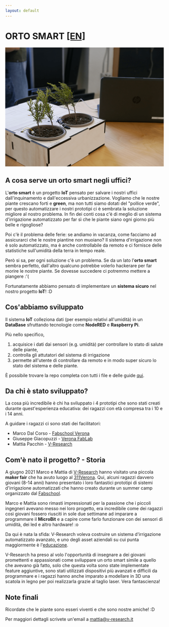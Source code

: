 ```yaml
---
layout: default
---
```


<h1>
	ORTO SMART <a href="https://edu.v-research.it/internships/green_office.html" target="_blank">[EN]</a>
</h1>
<img src="./images/prototype.png">

## A cosa serve un orto smart negli uffici? 

L'**orto smart** è un progetto **IoT** pensato per salvare i nostri uffici dall'inquinamento e dall'eccessiva urbanizzazione. Vogliamo che le nostre piante crescano forti e **green**, ma non tutti siamo dotati del "pollice verde", per questo automatizzare i nostri prototipi ci è sembrata la soluzione migliore al nostro problema.
In fin dei conti cosa c'è di meglio di un sistema d'irrigazione automatizzato per far sì che le piante siano ogni giorno più belle e rigogliose?

Poi c'è il problema delle ferie: se andiamo in vacanza, come facciamo ad assicurarci che le nostre piantine non muoiano? Il sistema d'irrigazione non è solo automatizzato, ma è anche controllabile da remoto e ci fornisce delle statistiche sull'umidità della terra in tempo reale.

Però si sa, per ogni soluzione c'è un problema. Se da un lato l'**orto smart** sembra perfetto, dall'altro qualcuno potrebbe volerlo hackerare per far morire le nostre piante.
Se dovesse succedere ci potremmo mettere a piangere :'(

Fortunatamente abbiamo pensato di implementare un **sistema sicuro** nel nostro progetto **IoT**! :D

## Cos'abbiamo sviluppato
Il sistema **IoT** colleziona dati (per esempio relativi all'umidità) in un **DataBase** sfruttando tecnologie come **NodeRED** e **Raspberry Pi**.

Più nello specifico,
1. acquisice i dati dai sensori (e.g. umidità) per controllare lo stato di salute delle piante,
2. controlla gli attutatori del sistema di irrigazione
3. permette all'utente di controllare da remoto e in modo super sicuro lo stato del sistema e delle piante.

È possibile trovare la repo completa con tutti i file e delle guide [qui](https://github.com/fondazioneedulife/green-office).

## Da chi è stato sviluppato?
La cosa più incredibile è chi ha sviluppato i 4 prototipi che sono stati creati durante quest'esperienza educativa: dei ragazzi con età compresa tra i 10 e i 14 anni.

A guidare i ragazzi ci sono stati dei facilitatori:
* Marco Dal Corso - [Fabschool Verona](https://fabschool.it/)
* Giuseppe Giacopuzzi - [Verona FabLab](https://www.veronafablab.it/)
* Mattia Pacchin - [V-Research](https://www.v-research.it/)

## Com'è nato il progetto? - Storia
A giugno 2021 Marco e Mattia di [V-Research](https://www.v-research.it/) hanno visitato una piccola **maker fair** che ha avuto luogo al [311Verona](https://311verona.com/).
Qui, alcuni ragazzi davvero giovani (8-14 anni) hanno presentato i loro fantastici prototipi di sistemi d'irrigazione automatizzati che hanno creato durante un summer camp organizzato dal [Fabschool](https://www.fabschool.it/).

Marco e Mattia sono rimasti impressionati per la passione che i piccoli ingegneri avevano messo nei loro progetto, era incredibile come dei ragazzi così giovani fossero riusciti in sole due settimane ad imparare a programmare il **MicroBit** e a capire come farlo funzionare con dei sensori di umidità, dei led e altro hardware! :o

Da qui è nata la sfida: V-Research voleva costruire un sistema d'irrigazione automatizzato avanzato, e uno degli asset aziendali su cui punta maggiormente è l'[educazione](https://edu.v-research.it).

V-Research ha preso al volo l'opportunità di insegnare a dei giovani promettenti e appassionati come sviluppare un orto smart simile a quello che avevano già fatto, solo che questa volta sono state implementate feature aggiuntive, sono stati utilizzati dispositivi più avanzati e difficili da programmare e i ragazzi hanno anche imparato a modellare in 3D una scatola in legno per poi realizzarla grazie al taglio laser. Vera fantascienza!

## Note finali

Ricordate che le piante sono esseri viventi e che sono nostre amiche! :D

Per maggiori dettagli scrivete un'email a mattia@v-research.it
